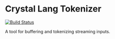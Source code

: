 # Crystal Lang Tokenizer

[![Build Status](https://travis-ci.org/spider-gazelle/tokenizer.svg?branch=master)](https://travis-ci.org/spider-gazelle/tokenizer)

A tool for buffering and tokenizing streaming inputs.
